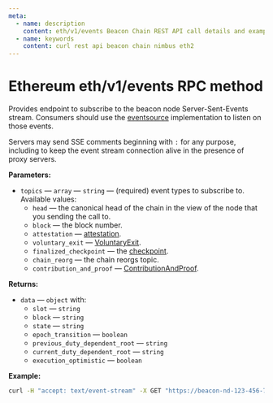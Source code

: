 ```yaml
---
meta:
  - name: description
    content: eth/v1/events Beacon Chain REST API call details and examples.
  - name: keywords
    content: curl rest api beacon chain nimbus eth2
---
```


# Ethereum eth/v1/events RPC method

Provides endpoint to subscribe to the beacon node Server-Sent-Events stream. Consumers should use the [eventsource](https://html.spec.whatwg.org/multipage/server-sent-events.html#the-eventsource-interface) implementation to listen on those events.

Servers may send SSE comments beginning with `:` for any purpose, including to keep the event stream connection alive in the presence of proxy servers.

**Parameters:**

* `topics` — `array` — `string` — (required) event types to subscribe to. Available values:
  * `head` — the canonical head of the chain in the view of the node that you sending the call to.
  * `block` — the block number.
  * `attestation` — [attestation](https://ethereum.org/en/developers/docs/consensus-mechanisms/pos/attestations/).
  * `voluntary_exit` — [VoluntaryExit](https://github.com/ethereum/consensus-specs/blob/dev/specs/phase0/beacon-chain.md#voluntaryexit).
  * `finalized_checkpoint` — the [checkpoint](https://github.com/ethereum/consensus-specs/blob/dev/specs/phase0/beacon-chain.md#checkpoint).
  * `chain_reorg` — the chain reorgs topic.
  * `contribution_and_proof` — [ContributionAndProof](https://github.com/ethereum/consensus-specs/blob/dev/specs/altair/validator.md#contributionandproof).

**Returns:**

* `data` — `object` with:
  * `slot` — `string`
  * `block` — `string`
  * `state` — `string`
  * `epoch_transition` — `boolean`
  * `previous_duty_dependent_root` — `string`
  * `current_duty_dependent_root` — `string`
  * `execution_optimistic` — `boolean`

**Example:**

``` sh
curl -H "accept: text/event-stream" -X GET "https://beacon-nd-123-456-789.p2pify.com/3c6e0b8a9c15224a8228b9a98ca1531d/eth/v1/events?topics=head"
```
